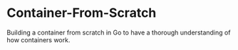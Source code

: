 # Container-From-Scratch
 Building a container from scratch in Go to have a thorough understanding of how containers work.
